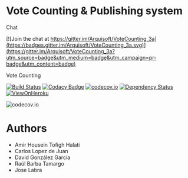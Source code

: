 # Vote Counting & Publishing system

Chat

[![Join the chat at https://gitter.im/Arquisoft/VoteCounting_3a](https://badges.gitter.im/Arquisoft/VoteCounting_3a.svg)](https://gitter.im/Arquisoft/VoteCounting_3a?utm_source=badge&utm_medium=badge&utm_campaign=pr-badge&utm_content=badge)

Vote Counting

[![Build Status](https://travis-ci.org/Arquisoft/VoteCounting_3a.svg?branch=master)](https://travis-ci.org/Arquisoft/VoteCounting_3a)
[![Codacy Badge](https://api.codacy.com/project/badge/grade/4d1d3dd8394840158713a11a981ba4c3)](https://www.codacy.com/app/jelabra/VoteCounting_3a)
[![codecov.io](https://codecov.io/github/Arquisoft/VoteCounting_3a/coverage.svg?branch=master)](https://codecov.io/github/Arquisoft/VoteCounting_3a?branch=master)
[![Dependency Status](https://www.versioneye.com/user/projects/57155174fcd19a00415b1c2d/badge.svg?style=flat)](https://www.versioneye.com/user/projects/57155174fcd19a00415b1c2d)
[![ViewOnHeroku](https://img.shields.io/badge/View%20on-Heroku-ff69b4.svg)](https://votecounting3av2.herokuapp.com)


![codecov.io](https://codecov.io/github/Arquisoft/VoteCounting_3a/branch.svg?branch=master)


# Authors
* Amir Housein Tofigh Halati
* Carlos Lopez de Juan
* David González García
* Raúl Barba Tamargo
* Jose Labra



